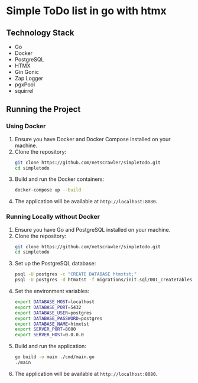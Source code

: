 # Simple ToDo list in go with htmx

## Technology Stack

- Go
- Docker
- PostgreSQL
- HTMX
- Gin Gonic
- Zap Logger
- pgxPool
- squirrel

## Running the Project

### Using Docker

1. Ensure you have Docker and Docker Compose installed on your machine.
2. Clone the repository:
   ```sh
   git clone https://github.com/netscrawler/simpletodo.git
   cd simpletodo
   ```
3. Build and run the Docker containers:
   ```sh
   docker-compose up --build
   ```
4. The application will be available at `http://localhost:8080`.

### Running Locally without Docker

1. Ensure you have Go and PostgreSQL installed on your machine.
2. Clone the repository:
   ```sh
   git clone https://github.com/netscrawler/simpletodo.git
   cd simpletodo
   ```
3. Set up the PostgreSQL database:
   ```sh
   psql -U postgres -c "CREATE DATABASE htmxtst;"
   psql -U postgres -d htmxtst -f migrations/init.sql/001_createTables.sql
   ```
4. Set the environment variables:
   ```sh
   export DATABASE_HOST=localhost
   export DATABASE_PORT=5432
   export DATABASE_USER=postgres
   export DATABASE_PASSWORD=postgres
   export DATABASE_NAME=htmxtst
   export SERVER_PORT=8080
   export SERVER_HOST=0.0.0.0
   ```
5. Build and run the application:
   ```sh
   go build -o main ./cmd/main.go
   ./main
   ```
6. The application will be available at `http://localhost:8080`.
